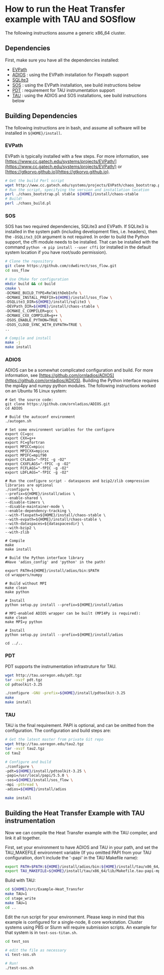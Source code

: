 # How to run the Heat Transfer example with TAU and SOSflow

The following instructions assume a generic x86_64 cluster.

## Dependencies

First, make sure you have all the dependencies installed:

* [EVPath](https://www.cc.gatech.edu/systems/projects/EVPath/)
* [ADIOS](https://github.com/ornladios/ADIOS) : using the EVPath installation for Flexpath support
* [SQLite3](https://www.sqlite.org)
* [SOS](http://github.com/cdwdirect/sos_flow) : using the EVPath installation, see build instructions below
* [PDT](http://tau.uoregon.edu) : requirement for TAU instrumentation support
* [TAU](http://tau.uoregon.edu) : using the ADIOS and SOS installations, see build instructions below

## Building Dependencies

The following instructions are in bash, and assume all software will be installed in ```${HOME}/install```.

### EVPath

EVPath is typically installed with a few steps.  For more information, see [https://www.cc.gatech.edu/systems/projects/EVPath/](https://www.cc.gatech.edu/systems/projects/EVPath/) or [https://gtkorvo.github.io](https://gtkorvo.github.io).

```bash
# Get the build Perl script
wget http://www.cc.gatech.edu/systems/projects/EVPath/chaos_bootstrap.pl
# Run the script, specifying the version and installation location
perl ./chaos_bootstrap.pl stable ${HOME}/install/chaos-stable
# Build!
perl ./chaos_build.pl
```

### SOS

SOS has two required dependencies, SQLite3 and EVPath.  If SQLite3 is installed in the system path (including development files, i.e. headers), then the ```-DSQLite3_DIR``` argument is not required.  In order to build the Python support, the cffi module needs to be installed.  That can be installed with the command ```python -m pip install --user cffi``` (or installed in the default system location if you have root/sudo permission).

```bash
# Clone the repository
git clone https://github.com/cdwdirect/sos_flow.git
cd sos_flow

# Use CMake for configuration
mkdir build && cd build
cmake \
-DCMAKE_BUILD_TYPE=RelWithDebInfo \
-DCMAKE_INSTALL_PREFIX=${HOME}/install/sos_flow \
-DSQLite3_DIR=${HOME}/install/sqlite3 \
-DEVPath_DIR=${HOME}/install/chaos-stable \
-DCMAKE_C_COMPILER=gcc \
-DCMAKE_CXX_COMPILER=g++ \
-DSOS_ENABLE_PYTHON=TRUE \
-DSOS_CLOUD_SYNC_WITH_EVPATH=TRUE \
..

# Compile and install
make -j
make install
```

### ADIOS

ADIOS can be a somewhat complicated configuration and build.  For more information, see [https://github.com/ornladios/ADIOS](https://github.com/ornladios/ADIOS).  Building the Python interface requires the mpi4py and numpy python modules.  The following instructions worked on an Ubuntu 16 Linux system:

```
# Get the source code:
git clone https://github.com/ornladios/ADIOS.git
cd ADIOS

# Build the autoconf environment
./autogen.sh

# Set some environment variables for the configure
export CC=gcc
export CXX=g++
export FC=gfortran
export MPICC=mpicc
export MPICXX=mpicxx
export MPIFC=mpif90
export CFLAGS="-fPIC -g -O2"
export CXXFLAGS="-fPIC -g -O2"
export FCFLAGS="-fPIC -g -O2"
export LDFLAGS="-fPIC -g -O2"

# Run the configure script - dataspaces and bzip2/zlib compression libraries are optional
./configure \
--prefix=${HOME}/install/adios \
--enable-shared \
--disable-timers \
--disable-maintainer-mode \
--enable-dependency-tracking \
--with-flexpath=${HOME}/install/chaos-stable \
--with-evpath=${HOME}/install/chaos-stable \
--with-dataspaces=${dataspacesdir} \
--with-bzip2 \
--with-zlib

# Compile
make
make install

# Build the Python interface library
#Have 'adios_config' and 'python' in the path!

export PATH=${HOME}/install/adios/bin:$PATH
cd wrappers/numpy

# Build without MPI
make clean
make python

# Install
python setup.py install --prefix=${HOME}/install/adios

# MPI-enabled ADIOS wrapper can be built (MPI4Py is required):
make clean
make MPI=y python

# Install
python setup.py install --prefix=${HOME}/install/adios

cd ../..
```

### PDT

PDT supports the instrumentation infrastruture for TAU.

```bash
wget http://tau.uoregon.edu/pdt.tgz
tar -xvzf pdt.tgz
cd pdtoolkit-3.25

./configure -GNU -prefix=${HOME}/install/pdtoolkit-3.25
make
make install
```

### TAU

TAU is the final requirement.  PAPI is optional, and can be omitted from the configuration.  The configuration and build steps are:

```bash
# Get the latest master from private Git repo
wget http://tau.uoregon.edu/tau2.tgz
tar -xvzf tau2.tgz
cd tau2

# Configure and build
./configure \
-pdt=${HOME}/install/pdtoolkit-3.25 \
-papi=/usr/local/papi/5.5.0 \
-sos=${HOME}/install/sos_flow \
-mpi -pthread \
-adios=${HOME}/install/adios

make install
```

## Building the Heat Transfer Example with TAU instrumentation

Now we can compile the Heat Transfer example with the TAU compiler, and link it all together.

First, set your environment to have ADIOS and TAU in your path, and set the TAU_MAKEFILE environment variable (If you omitted PAPI from your TAU configuration, don't include the '-papi' in the TAU Makefile name):

```bash
export PATH=$PATH:${HOME}/install/adios/bin:${HOME}/install/tau/x86_64/bin
export TAU_MAKEFILE=${HOME}/install/tau/x86_64/lib/Makefile.tau-papi-mpi-pthread-pdt-sos-adios
```

Build with TAU:

```bash
cd ${HOME}/src/Example-Heat_Transfer
make TAU=1
cd stage_write
make TAU=1
cd ..
```

Edit the run script for your environment.  Please keep in mind that this example is configured for a single-node, 8 core workstation.  Cluster systems using PBS or Slurm will require submission scripts.  An example for that system is in ```test-sos-titan.sh```.

```bash
cd test_sos

# edit the file as necessary
vi test-sos.sh

# Run!
./test-sos.sh
```

